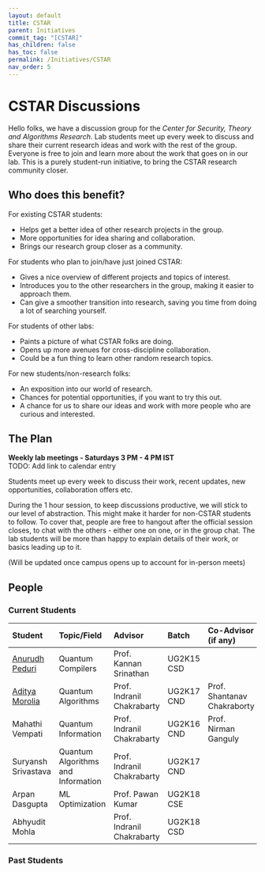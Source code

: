 ```yaml
---
layout: default
title: CSTAR
parent: Initiatives
commit_tag: "[CSTAR]"
has_children: false
has_toc: false
permalink: /Initiatives/CSTAR
nav_order: 5
---
```


CSTAR Discussions
=================

Hello folks, we have a discussion group for the _Center for Security, Theory and Algorithms Research_. Lab students meet up every week to discuss and share their current research ideas and work with the rest of the group. Everyone is free to join and learn more about the work that goes on in our lab. This is a purely student-run initiative, to bring the CSTAR research community closer.

Who does this benefit?
-----------------

For existing CSTAR students:
- Helps get a better idea of other research projects in the group.
- More opportunities for idea sharing and collaboration.
- Brings our research group closer as a community.

For students who plan to join/have just joined CSTAR:
- Gives a nice overview of different projects and topics of interest.
- Introduces you to the other researchers in the group, making it easier to approach them.
- Can give a smoother transition into research, saving you time from doing a lot of searching yourself.

For students of other labs:
- Paints a picture of what CSTAR folks are doing.
- Opens up more avenues for cross-discipline collaboration.
- Could be a fun thing to learn other random research topics.

For new students/non-research folks:
- An exposition into our world of research.
- Chances for potential opportunities, if you want to try this out.
- A chance for us to share our ideas and work with more people who are curious and interested.

The Plan
--------

**Weekly lab meetings - Saturdays 3 PM - 4 PM IST**  
TODO: Add link to calendar entry

Students meet up every week to discuss their work, recent updates, new opportunities, collaboration offers etc.

During the 1 hour session, to keep discussions productive, we will stick to our level of abstraction. This might make it harder for non-CSTAR students to follow. To cover that, people are free to hangout after the official session closes, to chat with the others - either one on one, or in the group chat. The lab students will be more than happy to explain details of their work, or basics leading up to it.

(Will be updated once campus opens up to account for in-person meets)

People
------

### Current Students

| Student                 | Topic/Field        | Advisor                         | Batch          | Co-Advisor (if any)            |
|:------------------------|:-------------------|:--------------------------------|:---------------|:-------------------------------|
| [Anurudh Peduri](https://anurudhp.github.io/) | Quantum Compilers | Prof. Kannan Srinathan | UG2K15 CSD     | |
| [Aditya Morolia](https://thecharmingsociopath.github.io/) | Quantum Algorithms | Prof. Indranil Chakrabarty | UG2K17 CND | Prof. Shantanav Chakraborty |
| Mahathi Vempati | Quantum Information | Prof. Indranil Chakrabarty | UG2K16 CND | Prof. Nirman Ganguly |
| Suryansh Srivastava | Quantum Algorithms and Information | Prof. Indranil Chakrabarty | UG2K17 CND | |
| Arpan Dasgupta | ML Optimization | Prof. Pawan Kumar | UG2K18 CSE | |
| Abhyudit Mohla | | Prof. Indranil Chakrabarty | UG2K18 CSD | |


### Past Students

